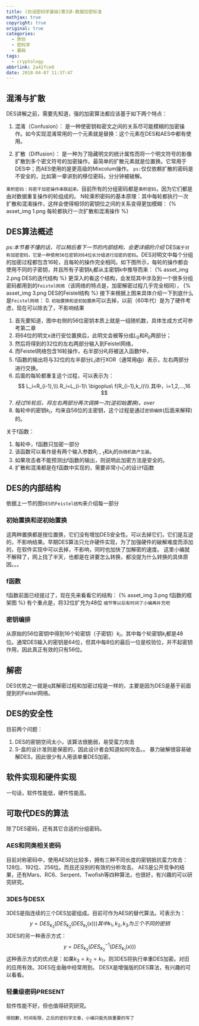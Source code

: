 ```yaml
---
title: (白话密码学基础)第3讲-数据加密标准
mathjax: true
copyright: true
original: true
categories:
  - 原创
  - 密码学
  - 基础
tags:
  - cryptology
abbrlink: 2a41fce0
date: 2018-04-07 11:37:47
---
```

## 混淆与扩散
DES讲解之前，需要先知道，强的加密算法都应该基于如下两个特点：
1. 混淆（Confusion）：
是一种使密钥和密文之间的关系尽可能模糊的加密操作。如今实现混淆常用的一个元素就是替换：这个元素在DES和AES中都有使用。
<!-- more --> 
2. 扩散（Diffusion）：
是一种为了隐藏明文的统计属性而将一个明文符号的影像扩散到多个密文符号的加密操作。最简单的扩散元素就是位置换。它常用于DES中；而AES使用的是更高级的Mixcolum操作。
`ps:`仅仅依赖扩散的密码是不安全的，比如第一章讲到的移位密码，分分钟被破解。

`乘积密码：将若干加密操作串联起来。`目前所有的分组密码都是`乘积密码`，因为它们都是由对数据重复操作的轮组成的。
N轮乘积密码的基本原理：其中每轮都执行一次扩散和混淆操作，这样会使得相邻的密钥位之间的关系变得更加模糊：
{% asset_img 1.png  每轮都执行一次扩散和混淆操作 %}

## DES算法概述
*ps:本节看不懂的话，可以稍后看下一节的内部结构，会更详细的介绍*
DES`属于对称加密密码，它是一种使用56位密钥对64位长分组进行加密的密码`。DES对明文中每个分组的加密过程都包含16轮，且每轮的操作完全相同。如下图所示，每轮的操作都会使用不同的子密钥，并且所有子密钥$k_i$都从主密钥k中推导而来：
{% asset_img 2.png  DES的迭代结构 %}
更深入的看这个结构，会发现其中涉及到一个很多分组密码都用到的`Feistel网络`（该网络的特点是，加密解密过程几乎完全相同），
{% asset_img 3.png  DES的Feistel结构 %}
接下来根据上图来具体介绍一下到底什么是`Feistel网络`：
0. `初始置换和逆初始置换`可以去掉，以前（60年代）是为了硬件考虑，现在可以除去了，不影响结果
1. 首先要知道，图中右侧的56位密钥本质上就是一组随机数，具体生成方式可参考第二章
2. 将64位的明文x进行安位置换后，此明文会被等分成$L_0$和$R_0$两部分；
3. 然后将得到的32位的左右两部分输入到Feistel网络，
4. 而Feistel网络包含16轮操作，右半部分$R_i$将被送入函数f中，
5. f函数的输出将与32位的左半部分$L_i$进行XOR（通常用$\bigoplus$）表示，左右两部分进行交换。
6. 后面的每轮都重复这个过程，可以表示为：
$$
L_i=R_(i-1),\\\
R_i=L_(i-1)\ \bigoplus\ f(R_{i-1},k_i)\\\
其中，i=1,2,...,16
$$
7. *经过16轮后，将左右两部分再次调换一次(逆初始置换)。over*
8. 每轮中的密钥$k_i$，均来自56位的主密钥，这个过程是通过`密钥编排`(后面来解释)的。

关于f函数：
1. 每轮中，f函数只加密一部分
2. 该函数可以看作是有两个输入参数$R_{i-1}$和$k_i$的`伪随机数产生器`。
3. 如果攻击者不能预测出f函数的输出，则说明此加密方法是安全的。
4. 扩散和混淆都是在f函数中实现的，需要非常小心的设计f函数

## DES的内部结构
依据上一节的图`DES的Feistel结构`来介绍每一部分

### 初始置换和逆初始置换
这两种置换都是按位置换，它们没有增加DES安全性。可以去掉它们，它们是互逆的，不影响结果。早期DES算法只允许硬件实现，为了加强硬件的破解难度而添加的，在软件实现中可以去掉，不影响，同时也加快了加解密的速度。
这里小编就不解释了，网上找了半天，也都是在讲要怎么转换，都没提为什么转换的具体原因。。。

### f函数
f函数前面已经提过了，现在先来看看它的结构：
{% asset_img 3.png  f函数的框架图 %}
有个重点是，将32位扩充为48位
`细节等以后有时间了小编再补充吧`
### 密钥编排
从原始的56位密钥中得到16个轮密钥（子密钥）$k_i$，其中每个轮密钥$k_i$都是48位。通常DES输入的密钥是64位，但其中每8位的最后一位是校验位，并不起密钥作用，因此真正有效的只有56位。

## 解密
DES优势之一就是q其解密过程和加密过程是一样的，主要是因为DES是基于前面提到的Feistel网络。

##  DES的安全性
目前两个问题：
1. DES的密钥空间太小，该算法很脆弱，易受蛮力攻击
2. S-盒的设计准则是保密的，因此设计者会知道如何攻击。。
暴力破解很容易破解DES，因此很少有人用该单重DES加密。

## 软件实现和硬件实现
一句话，软件性能低，硬件性能高。

## 可取代DES的算法
除了DES密码，还有其它合适的分组密码。

### AES和同类相关密码
目前对称密码中，使用AES的比较多，拥有三种不同长度的密钥抵抗蛮力攻击：128位、192位、256位。而且还没别的有效的分析攻击。
AES是公开竞争的结果，还有Mars、RC6、Serpent、Twofish等四种算法，也很好，有兴趣的可以研究研究。

### 3DES与DESX
3DES是指连续的三个DES加密组成。目前可作为AES的替代算法。可表示为：
$$
y=DES_{k_3}(DES_{k_2}(DES_{k_1}(x)))
其中k_1,k_2,k_3为三个不同的密钥
$$
3DES的另一种表示方式：
$$
y=DES_{k_3}(DES_{k_2}^{-1}(DES_{k_1}(x)))
$$
这种表示方式的优点是：如果$k_3=k_2=k_1$，则3DES将执行单重DES加密。对旧的应用有效。3DES在金融中经常用到。
DESX是增强版的DES算法，有兴趣的可以看看。

### 轻量级密码PRESENT
软件性能不好，但也值得研究研究。

`很抱歉，时间有限，之后的密码学文章，小编只能先挑重要的写了`